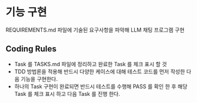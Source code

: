 # 기능 구현
REQUIREMENTS.md 파일에 기술된 요구사항을 파악해 LLM 채팅 프로그램 구현


## Coding Rules
- Task 를 TASKS.md 파일에 정리하고 완료한 Task 를 체크 표시 할 것
- TDD 방법론을 적용해 반드시 다양한 케이스에 대해 테스트 코드를 먼저 작성한 다음 기능을 구현한다.
- 하나의 Task 구현이 완료되면 반드시 테스트를 수행해 PASS 를 확인 한 후 해당 Task 를 체크 표시 하고 다음 Task 를 진행 한다.


